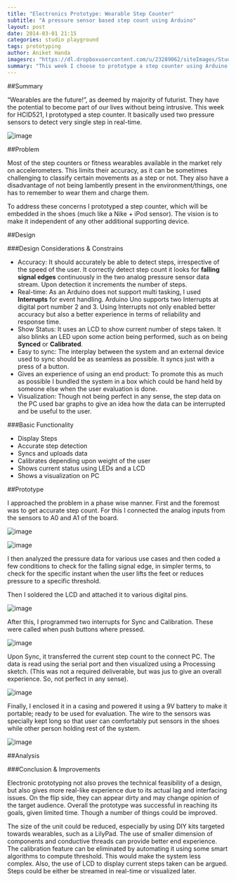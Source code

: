 ```yaml
---
title: "Electronics Prototype: Wearable Step Counter"
subtitle: "A pressure sensor based step count using Arduino"
layout: post
date: 2014-03-01 21:15
categories: studio playground
tags: prototyping
author: Aniket Handa
imagesrc: "https://dl.dropboxusercontent.com/u/23289062/siteImages/Studio/Q2/W6/8.JPG"
summary: "This week I choose to prototype a step counter using Arduino Uno, a LCD and two two pressure sensors.." 
---
```


##Summary

“Wearables are the future!”, as deemed by majority of futurist. They have the potential to become part of our lives without being intrusive. This week for HCID521, I prototyped a step counter. It basically used two pressure sensors to detect very single step in real-time.

![image](https://dl.dropboxusercontent.com/u/23289062/siteImages/Studio/Q2/W6/3.JPG)

##Problem

Most of the step counters or fitness wearables available in the market rely on accelerometers. This limits their accuracy, as it can be sometimes challenging to classify certain movements as a step or not. They also have a disadvantage of not being lambently present in the environment/things, one has to remember to wear them and charge them.

To address these concerns I prototyped a step counter, which will be embedded in the shoes (much like a Nike + iPod sensor). The vision is to make it independent of any other additional supporting device.
 

##Design

###Design Considerations & Constrains

* Accuracy: It should accurately be able to detect steps, irrespective of the speed of the user. It correctly detect step count it looks for **falling signal edges** continuously in the two analog pressure sensor data stream. Upon detection it increments the number of steps.
* Real-time: As an Arduino does not support multi tasking, I used **Interrupts** for event handling. Arduino Uno supports two Interrupts at digital port number 2 and 3. Using Interrupts not only enabled better accuracy but also a better experience in terms of reliability and response time.
* Show Status: It uses an LCD to show current number of steps taken. It also blinks an LED upon some action being performed, such as on being **Synced** or **Calibrated**.
* Easy to sync: The interplay between the system and an external device used to sync should be as seamless as possible. It syncs just with a press of a button.
* Gives an experience of using an end product: To promote this as much as possible I bundled the system in a box which could be hand held by someone else when the user evaluation is done.
* Visualization: Though not being perfect in any sense, the step data on the PC used bar graphs to give an idea how the data can be interrupted and be useful to the user.

###Basic Functionality

* Display Steps
* Accurate step detection
* Syncs and uploads data
* Calibrates depending upon weight of the user
* Shows current status using LEDs and a LCD
* Shows a visualization on PC

##Prototype

I approached the problem in a phase wise manner. First and the foremost was to get accurate step count. For this I connected the analog inputs from the sensors to A0 and A1 of the board.

![image](https://dl.dropboxusercontent.com/u/23289062/siteImages/Studio/Q2/W6/7.JPG)

![image](https://dl.dropboxusercontent.com/u/23289062/siteImages/Studio/Q2/W6/5.JPG)

I then analyzed the pressure data for various use cases and then coded a few conditions to check for the falling signal edge, in simpler terms, to check for the specific instant when the user lifts the feet or reduces pressure to a specific threshold.

Then I soldered the LCD and attached it to various digital pins.

![image](https://dl.dropboxusercontent.com/u/23289062/siteImages/Studio/Q2/W6/8.JPG)

After this, I programmed two interrupts for Sync and Calibration. These were called when push buttons where pressed.
 
![image](https://dl.dropboxusercontent.com/u/23289062/siteImages/Studio/Q2/W6/6.JPG)

Upon Sync, it transferred the current step count to the connect PC. The data is read using the serial port and then visualized using a Processing sketch. (This was not a required deliverable, but was jus to give an overall experience. So, not perfect in any sense).

![image](https://dl.dropboxusercontent.com/u/23289062/siteImages/Studio/Q2/W6/10.png)

Finally, I enclosed it in a casing and powered it using a 9V battery to make it portable; ready to be used for evaluation. The wire to the sensors was specially kept long so that user can comfortably put sensors in the shoes while other person holding rest of the system.

![image](https://dl.dropboxusercontent.com/u/23289062/siteImages/Studio/Q2/W6/2.JPG)

##Analysis
 
###Conclusion & Improvements 

Electronic prototyping not also proves the technical feasibility of a design, but also gives more real-like experience due to its actual lag and interfacing issues. On the flip side, they can appear dirty and may change opinion of the target audience. Overall the prototype was successful in reaching its goals, given limited time. Though a number of things could be improved. 

The size of the unit could be reduced, especially by using DIY kits targeted towards wearables, such as a LilyPad. The use of smaller dimension of components and conductive threads can provide better end experience. The calibration feature can be eliminated by automating it using some smart algorithms to compute threshold. This would make the system less complex. Also, the use of LCD to display current steps taken can be argued. Steps could be either be streamed in real-time or visualized later.  
